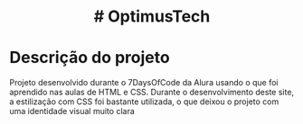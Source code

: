 <h1 align="center"># OptimusTech</h1>

# Descrição do projeto
Projeto desenvolvido durante o 7DaysOfCode da Alura usando o que foi aprendido nas aulas de HTML e CSS. Durante o desenvolvimento deste site, a estilização com CSS foi bastante utilizada, o 
que deixou o projeto com uma identidade visual muito clara
